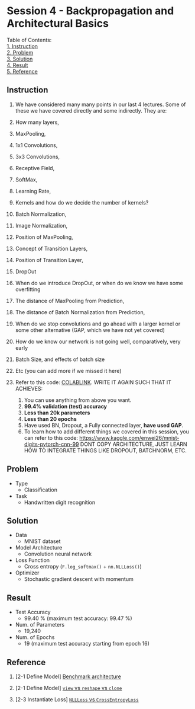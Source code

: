 # Session 4 - Backpropagation and Architectural Basics

Table of Contents:  
[1. Instruction](#instruction)  
[2. Problem](#problem)  
[3. Solution](#solution)  
[4. Result](#result)  
[5. Reference](#reference)  

<a name="instruction"/>

## Instruction

1. We have considered many many points in our last 4 lectures. Some of these we have covered directly and some indirectly. They are:
  1. How many layers,
  2. MaxPooling,
  3. 1x1 Convolutions,
  4. 3x3 Convolutions,
  5. Receptive Field,
  6. SoftMax,
  7. Learning Rate,
  8. Kernels and how do we decide the number of kernels?
  9. Batch Normalization,
  10. Image Normalization,
  11. Position of MaxPooling,
  12. Concept of Transition Layers,
  13. Position of Transition Layer,
  14. DropOut
  15. When do we introduce DropOut, or when do we know we have some overfitting
  16. The distance of MaxPooling from Prediction,
  17. The distance of Batch Normalization from Prediction,
  18. When do we stop convolutions and go ahead with a larger kernel or some other alternative (GAP, which we have not yet covered)
  19. How do we know our network is not going well, comparatively, very early
  20. Batch Size, and effects of batch size
  21. Etc (you can add more if we missed it here)

2. Refer to this code: [COLABLINK](https://colab.research.google.com/drive/1uJZvJdi5VprOQHROtJIHy0mnY2afjNlx). WRITE IT AGAIN SUCH THAT IT ACHIEVES:
    1. You can use anything from above you want. 
    2. **99.4% validation (test) accuracy**
    3. **Less than 20k parameters**
    4. **Less than 20 epochs**
    5. Have used BN, Dropout, a Fully connected layer, **have used GAP**. 
    6. To learn how to add different things we covered in this session, you can refer to this code: https://www.kaggle.com/enwei26/mnist-digits-pytorch-cnn-99 DONT COPY ARCHITECTURE, JUST LEARN HOW TO INTEGRATE THINGS LIKE DROPOUT, BATCHNORM, ETC.

<a name="problem"/>

## Problem

- Type
    - Classification
- Task
    - Handwritten digit recognition

<a name="solution"/>

## Solution

- Data
    - MNIST dataset
- Model Architecture
    - Convolution neural network
- Loss Function
    - Cross entropy (`F.log_softmax()` + `nn.NLLLoss()`)
- Optimizer
    - Stochastic gradient descent with momentum

<a name="result"/>

## Result

- Test Accuracy
    - 99.40 % (maximum test accuracy: 99.47 %)
- Num. of Parameters
    - 19,240
- Num. of Epochs
    - 19 (maximum test accuracy starting from epoch 16)

<a name="reference"/>

## Reference

1. [2-1 Define Model] [Benchmark architecture](https://medium.com/@ravivaishnav20/handwritten-digit-recognition-using-pytorch-get-99-5-accuracy-in-20-k-parameters-bcb0a2bdfa09)

2. [2-1 Define Model] [`view` vs `reshape` vs `clone`](https://stackoverflow.com/questions/49643225/whats-the-difference-between-reshape-and-view-in-pytorch)

3. [2-3 Instantiate Loss] [`NLLLoss` vs `CrossEntropyLoss`](https://github.com/rasbt/stat479-deep-learning-ss19/blob/master/other/pytorch-lossfunc-cheatsheet.md)
